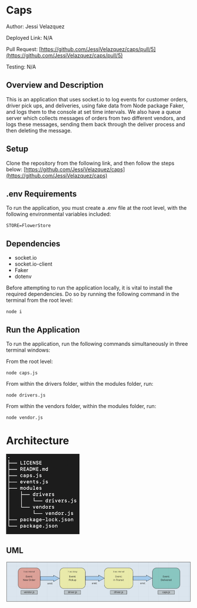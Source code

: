 # **Caps**

Author: Jessi Velazquez

Deployed Link: N/A

Pull Request: [https://github.com/JessiVelazquez/caps/pull/5](https://github.com/JessiVelazquez/caps/pull/5)

Testing: N/A

## **Overview and Description**

This is an application that uses socket.io to log events for customer orders, driver pick ups, and deliveries, using fake data from Node package Faker, and logs them to the console at set time intervals. We also have a queue server which collects messages of orders from two different vendors, and logs these messages, sending them back through the deliver process and then deleting the message.

## **Setup**

Clone the repository from the following link, and then follow the steps below: [https://github.com/JessiVelazquez/caps](https://github.com/JessiVelazquez/caps)

## **.env Requirements**

To run the application, you must create a .env file at the root level, with the following environmental variables included:

```
STORE=FlowerStore
```

## **Dependencies**

- socket.io
- socket.io-client
- Faker
- dotenv

Before attempting to run the application locally, it is vital to install the required dependencies. Do so by running the following command in the terminal from the root level:

```
node i
```

## **Run the Application**

To run the application, run the following commands simultaneously in three terminal windows:

From the root level:

```
node caps.js
```

From within the drivers folder, within the modules folder, run:

```
node drivers.js
```

From within the vendors folder, within the modules folder, run:

```
node vendor.js
```

# **Architecture**

![Tree](./tree.png)

## **UML**

![UML](./UML.png)
